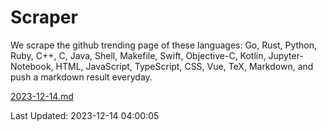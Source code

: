 # Scraper

We scrape the github trending page of these languages: Go, Rust, Python, Ruby, C++, C, Java, Shell, Makefile, Swift, Objective-C, Kotlin, Jupyter-Notebook, HTML, JavaScript, TypeScript, CSS, Vue, TeX, Markdown, and push a markdown result everyday.

[2023-12-14.md](https://github.com/yangwenmai/github-trending-backup/blob/master/2023-12-14.md)

Last Updated: 2023-12-14 04:00:05
